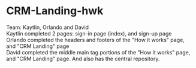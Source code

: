 # CRM-Landing-hwk
Team: Kaytlin, Orlando and David<br>
Kaytlin completed 2 pages: sign-in page (index), and sign-up page<br>
Orlando completed the headers and footers of the "How it works" page, and "CRM Landing" page<br>
David completed the middle main tag portions of the "How it works" page, and "CRM Landing" page. And also has the central repository.
